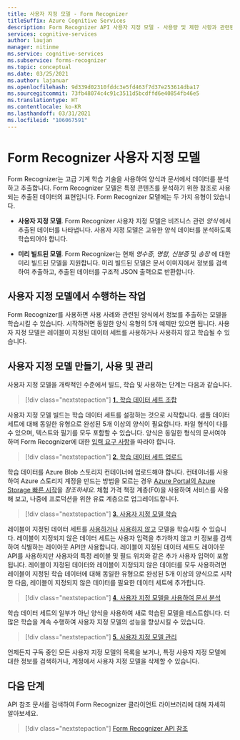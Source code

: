```yaml
---
title: 사용자 지정 모델 - Form Recognizer
titleSuffix: Azure Cognitive Services
description: Form Recognizer API 사용자 지정 모델 - 사용량 및 제한 사항과 관련된 개념에 대해 알아봅니다.
services: cognitive-services
author: laujan
manager: nitinme
ms.service: cognitive-services
ms.subservice: forms-recognizer
ms.topic: conceptual
ms.date: 03/25/2021
ms.author: lajanuar
ms.openlocfilehash: 9d339d02310fddc3e5fd463f7d37e253614dba17
ms.sourcegitcommit: 73fb48074c4c91c3511d5bcdffd6e40854fb46e5
ms.translationtype: HT
ms.contentlocale: ko-KR
ms.lasthandoff: 03/31/2021
ms.locfileid: "106067591"
---
```

# <a name="form-recognizer-custom-models"></a>Form Recognizer 사용자 지정 모델

Form Recognizer는 고급 기계 학습 기술을 사용하여 양식과 문서에서 데이터를 분석하고 추출합니다. Form Recognizer 모델은 특정 콘텐츠를 분석하기 위한 참조로 사용되는 추출된 데이터의 표현입니다. Form Recognizer 모델에는 두 가지 유형이 있습니다.

* **사용자 지정 모델**. Form Recognizer 사용자 지정 모델은 비즈니스 관련 _양식_ 에서 추출된 데이터를 나타냅니다. 사용자 지정 모델은 고유한 양식 데이터를 분석하도록 학습되어야 합니다.

* **미리 빌드된 모델**. Form Recognizer는 현재 _영수증, 명함, 신분증_ 및 _송장_ 에 대한 미리 빌드된 모델을 지원합니다. 미리 빌드된 모델은 문서 이미지에서 정보를 검색하여 추출하고, 추출된 데이터를 구조적 JSON 출력으로 반환합니다.

## <a name="what-does-a-custom-model-do"></a>사용자 지정 모델에서 수행하는 작업

Form Recognizer를 사용하면 사용 사례와 관련된 양식에서 정보를 추출하는 모델을 학습시킬 수 있습니다. 시작하려면 동일한 양식 유형의 5개 예제만 있으면 됩니다. 사용자 지정 모델은 레이블이 지정된 데이터 세트를 사용하거나 사용하지 않고 학습될 수 있습니다.

## <a name="create-use-and-manage-your-custom-model"></a>사용자 지정 모델 만들기, 사용 및 관리

사용자 지정 모델을 개략적인 수준에서 빌드, 학습 및 사용하는 단계는 다음과 같습니다.

> [!div class="nextstepaction"]
>[&#120783;. 학습 데이터 세트 조합](build-training-data-set.md#custom-model-input-requirements)

사용자 지정 모델 빌드는 학습 데이터 세트를 설정하는 것으로 시작합니다. 샘플 데이터 세트에 대해 동일한 유형으로 완성된 5개 이상의 양식이 필요합니다. 파일 형식이 다를 수 있으며, 텍스트와 필기를 모두 포함할 수 있습니다. 양식은 동일한 형식의 문서여야 하며 Form Recognizer에 대한 [입력 요구 사항](build-training-data-set.md#custom-model-input-requirements)을 따라야 합니다.  

> [!div class="nextstepaction"]
> [&#120784;. 학습 데이터 세트 업로드](build-training-data-set.md#upload-your-training-data)

학습 데이터를 Azure Blob 스토리지 컨테이너에 업로드해야 합니다. 컨테이너를 사용하여 Azure 스토리지 계정을 만드는 방법을 모르는 경우 [Azure Portal의 Azure Storage 빠른 시작](../../storage/blobs/storage-quickstart-blobs-portal.md)을 *참조하세요*. 체험 가격 책정 계층(F0)을 사용하여 서비스를 사용해 보고, 나중에 프로덕션을 위한 유료 계층으로 업그레이드합니다.  

> [!div class="nextstepaction"]
>[&#120785;. 사용자 지정 모델 학습](quickstarts/client-library.md#train-a-custom-model)

레이블이 지정된 데이터 세트를 [사용하거나](quickstarts/client-library.md#train-a-model-with-labels) [사용하지 않고](quickstarts/client-library.md#train-a-model-without-labels) 모델을 학습시킬 수 있습니다. 레이블이 지정되지 않은 데이터 세트는 사용자 입력을 추가하지 않고 키 정보를 검색하여 식별하는 레이아웃 API만 사용합니다. 레이블이 지정된 데이터 세트도 레이아웃 API를 사용하지만 사용자의 특정 레이블 및 필드 위치와 같은 추가 사용자 입력이 포함됩니다. 레이블이 지정된 데이터와 레이블이 지정되지 않은 데이터를 모두 사용하려면 레이블이 지정된 학습 데이터에 대해 동일한 유형으로 완성된 5개 이상의 양식으로 시작한 다음, 레이블이 지정되지 않은 데이터를 필요한 데이터 세트에 추가합니다.  

>[!div class="nextstepaction"]
>[&#120786;. 사용자 지정 모델을 사용하여 문서 분석](quickstarts/client-library.md#analyze-forms-with-a-custom-model)

학습 데이터 세트의 일부가 아닌 양식을 사용하여 새로 학습된 모델을 테스트합니다. 더 많은 학습을 계속 수행하여 사용자 지정 모델의 성능을 향상시킬 수 있습니다.  

> [!div class="nextstepaction"]
>[&#120787;. 사용자 지정 모델 관리](quickstarts/client-library.md#manage-custom-models)

언제든지 구독 중인 모든 사용자 지정 모델의 목록을 보거나, 특정 사용자 지정 모델에 대한 정보를 검색하거나, 계정에서 사용자 지정 모델을 삭제할 수 있습니다.

## <a name="next-steps"></a>다음 단계

API 참조 문서를 검색하여 Form Recognizer 클라이언트 라이브러리에 대해 자세히 알아보세요.

> [!div class="nextstepaction"]
> [Form Recognizer API 참조](https://westcentralus.dev.cognitive.microsoft.com/docs/services/form-recognizer-api-v2-1-preview-3/operations/AnalyzeWithCustomForm)
>
